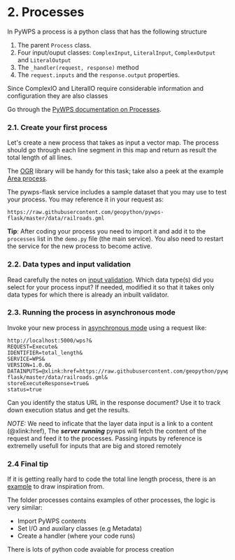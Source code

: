 # 2. Processes

In PyWPS a process is a python class that has the following structure    


 1. The parent `Process` class.
 2. Four input/ouput classes: `ComplexInput`, `LiteralInput`, `ComplexOutput` and `LiteralOutput`
 3. The `_handler(request, response)` method
 4. The `request.inputs` and the `response.output` properties.


Since ComplexIO and LiteralIO require considerable information and configuration they are also classes

Go through the [PyWPS documentation on
Processes](http://pywps.readthedocs.io/en/latest/process.html).


### 2.1. Create your first process

Let's create a new process that takes as input a vector map. The process should go
through each line segment in this map and return as result the total length of
all lines. 

The [OGR](https://pcjericks.github.io/py-gdalogr-cookbook/vector_layers.html#iterate-over-features) 
library will be handy for this task; take also a peek at the example [Area
process](https://github.com/geopython/pywps-flask/blob/master/processes/area.py).

The pywps-flask service includes a sample dataset that you may use to test your 
process. You may reference it in your request as:

`https://raw.githubusercontent.com/geopython/pywps-flask/master/data/railroads.gml`

**Tip**: After coding your process you need to import it and add it to the 
`processes` list in the `demo.py` file (the main service). You also need to 
restart the service for the new process to become active. 

### 2.2. Data types and input validation

Read carefully the notes on [input
validation](http://pywps.readthedocs.io/en/latest/process.html#complexdata-format-and-input-validation).
Which data type(s) did you select for your process input? If needed, modified it
so that it takes only data types for which there is already an inbuilt
validator.


### 2.3. Running the process in asynchronous mode

Invoke your new process in [asynchronous
mode](http://pywps.readthedocs.io/en/latest/process.html#progress-and-status-report)
using a request like:
```
http://localhost:5000/wps?&
REQUEST=Execute&
IDENTIFIER=total_length&
SERVICE=WPS&
VERSION=1.0.0&
DATAINPUTS=@xlink:href=https://raw.githubusercontent.com/geopython/pywps-flask/master/data/railroads.gml&
storeExecuteResponse=true&
status=true 
```

Can you identify the status URL in the response document? Use it to track down
execution status and get the results.

*NOTE:* We need to inficate that the layer data input is a link to a content (@xlink:href), The ***server running*** pywps will fetch the content of the request and feed it to the processes. Passing inputs by reference is extremelly usefull for inputs that are big and stored remotely
 
### 2.4 Final tip

If it is getting really hard to code the total line length process, there is an 
[example](https://github.com/PyWPS/pywps-workshop/tree-save/master/total_length.py) 
to draw inspiration from. 

The folder processes contains examples of other processes, the logic is very similar:

- Import PyWPS contents
- Set I/O and auxilary classes (e.g Metadata)
- Create a handler (where your code runs)

There is lots of python code avaiable for process creation